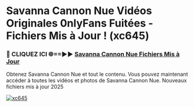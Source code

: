 # Savanna Cannon Nue Vidéos Originales 0nlyFans Fuitées - Fichiers Mis à Jour ! (xc645)

<h3>🔴 CLIQUEZ ICI 🌐==►► <a href="https://tinyurl.com/2pmr4ezf" rel="nofollow">Savanna Cannon Nue Fichiers Mis à Jour</a></h3>

Obtenez Savanna Cannon Nue et tout le contenu. Vous pouvez maintenant accéder à toutes les vidéos et photos de Savanna Cannon Nue. Nouveaux fichiers mis à jour 2025

[![xc645](https://i.imgur.com/6SNvagu.gif)](https://tinyurl.com/2pmr4ezf)
